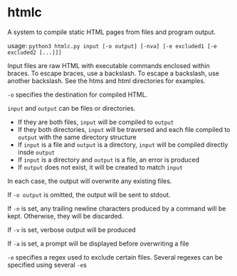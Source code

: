 # htmlc
A system to compile static HTML pages from files and program output.

usage: `python3 htmlc.py input [-o output] [-nva] [-e excluded1 [-e excluded2 [...]]]`

Input files are raw HTML with executable commands enclosed within braces. To escape braces, use a backslash. To escape a backslash, use another backslash. See the htms and html directories for examples.

`-o` specifies the destination for compiled HTML.

`input` and `output` can be files or directories.

 - If they are both files, `input` will be compiled to `output`
 - If they both directories, `input` will be traversed and each file compiled to `output` with the same directory structure
 - If `input` is a file and `output` is a directory, `input` will be compiled directly insde `output`
 - If `input` is a directory and `output` is a file, an error is produced
 - If `output` does not exist, it will be created to match `input`

In each case, the output will overwrite any existing files.

If `-o output` is omitted, the output will be sent to stdout. 

If `-n` is set, any trailing newline characters produced by a command will be kept. Otherwise, they will be discarded.

If `-v` is set, verbose output will be produced

If `-a` is set, a prompt will be displayed before overwriting a file

`-e` specifies a regex used to exclude certain files. Several regexes can be specified using several `-e`s
